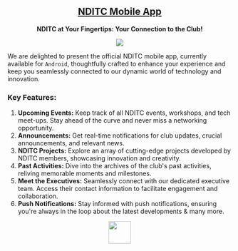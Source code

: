 <h2 align=center><a href="https://raw.githubusercontent.com/nditc/nditc_mobile_app/main/nditc.apk">NDITC Mobile App</a></h2>
<p align=center><b>NDITC at Your Fingertips: Your Connection to the Club!</b></p>

<p align=center><img src="https://raw.githubusercontent.com/nditc/nditc_mobile_app/main/images/gh/overview.gif"/></p>

<p>We are delighted to present the official NDITC mobile app, currently available for <code>Android</code>, thoughtfully crafted to enhance your experience and keep you seamlessly connected to our dynamic world of technology and innovation.</p>

<h3>Key Features:</h3>

<ol>
    <li><strong>Upcoming Events:</strong> Keep track of all NDITC events, workshops, and tech meet-ups. Stay ahead of the curve and never miss a networking opportunity.</li>
    <li><strong>Announcements:</strong> Get real-time notifications for club updates, crucial announcements, and relevant news.</li>
    <li><strong>NDITC Projects:</strong> Explore an array of cutting-edge projects developed by NDITC members, showcasing innovation and creativity.</li>
    <li><strong>Past Activities:</strong> Dive into the archives of the club's past activities, reliving memorable moments and milestones.</li>
    <li><strong>Meet the Executives:</strong> Seamlessly connect with our dedicated executive team. Access their contact information to facilitate engagement and collaboration.</li>
    <li><strong>Push Notifications:</strong> Stay informed with push notifications, ensuring you're always in the loop about the latest developments & many more.
</ol>
<p align=center><a href="https://raw.githubusercontent.com/nditc/nditc_mobile_app/main/nditc.apk"><img src="https://raw.githubusercontent.com/nditc/nditc_mobile_app/main/images/gh/download.png" height="50px"/></a></p>
